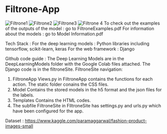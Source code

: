 # Filtrone-App
![Filtrone1](https://user-images.githubusercontent.com/67814929/144270717-00e276f5-9294-47eb-9360-16b5a06469c6.png)
![Filtrone2](https://user-images.githubusercontent.com/67814929/144271023-e14dfbe6-a8fe-48ca-91b3-1bf3eb707c16.png)
![Filtrone3](https://user-images.githubusercontent.com/67814929/144271040-a3cb9c5c-c82c-4599-ac9b-ec1b59c4123e.png)
![Filtrone 4](https://user-images.githubusercontent.com/67814929/144271062-9162f43f-2556-4e9b-9aac-03e90350c0f9.png)
To check out the examples of the outputs of the model : go to FiltroneExamples.pdf
For information about the models : go to Model Information.pdf

Tech Stack :
For the deep learning models : 
Python libraries including tensorflow, scikit-learn, keras
For the web framework :
Django

Github code guide :
The Deep Learning Models are in the DeepLearningModels folder with the Google Colab files attached.
The Django code is in the filtroneSite.
FiltroneSite navigation:
1. FiltroneApp
Views.py in FiltroneApp contains the functions for each action.
The static folder conains the CSS files.
2. Model
Contains the stored models in the h5 format and the json files for the labels.
3. Templates
Contains the HTML codes.
4. The subfile FiltroneSite in FIltroneSite has settings.py and urls.py which have been configured for the app.

Dataset : https://www.kaggle.com/paramaggarwal/fashion-product-images-small
